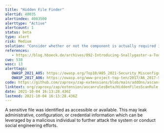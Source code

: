 ```yaml
---
title: "Hidden File Finder"
alertid: 40035
alertindex: 4003500
alerttype: "Active"
alertcount: 1
status: beta
type: alert
risk: Medium
solution: "Consider whether or not the component is actually required in production, if it isn't then disable it. If it is then ensure access to it requires appropriate authentication and authorization, or limit exposure to internal systems or specific source IPs, etc."
references:
   - https://blog.hboeck.de/archives/892-Introducing-Snallygaster-a-Tool-to-Scan-for-Secrets-on-Web-Servers.html
cwe: 538
wasc: 13
alerttags: 
   OWASP_2021_A05: https://owasp.org/Top10/A05_2021-Security_Misconfiguration/
   OWASP_2017_A06: https://owasp.org/www-project-top-ten/2017/A6_2017-Security_Misconfiguration.html
code: https://github.com/zaproxy/zap-extensions/blob/main/addOns/ascanrulesBeta/src/main/java/org/zaproxy/zap/extension/ascanrulesBeta/HiddenFilesScanRule.java
linktext: org/zaproxy/zap/extension/ascanrulesBeta/HiddenFilesScanRule.java
date: 2021-10-04 16:13:28.436Z
lastmod: 2021-10-04 16:13:28.436Z
---
```

A sensitive file was identified as accessible or available. This may leak administrative, configuration, or credential information which can be leveraged by a malicious individual to further attack the system or conduct social engineering efforts.
